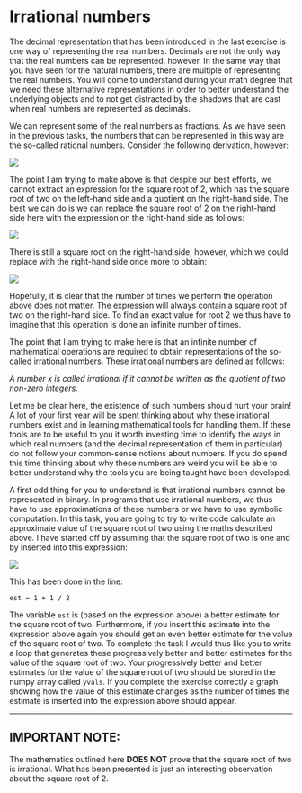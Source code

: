 # Irrational numbers

The decimal representation that has been introduced in the last exercise is one way of representing the real numbers.  Decimals are not the only way that the real numbers can be represented, however.  In the same way that you have seen for the natural numbers, there are multiple of representing the real numbers.  You will come to understand during your math degree that we need these alternative representations in order to better understand the underlying objects and to not get distracted by the shadows that are cast when real numbers are represented as decimals. 

We can represent some of the real numbers as fractions.  As we have seen in the previous tasks, the numbers that can be represented in this way are the so-called rational numbers.  Consider the following derivation, however:

![](https://render.githubusercontent.com/render/math?math=\sqrt{2}=1%2B(\sqrt{2}-1)=1%2B\frac{(\sqrt{2}-1)(\sqrt{2}%2B1)}{\sqrt{2}%2B1}=1%2B\frac{2-1}{\sqrt{2}%2B1}=1%2B\frac[1}{1%2B\sqrt{2}})

The point I am trying to make above is that despite our best efforts, we cannot extract an expression for the square root of 2, which has the square root of two on the left-hand side and a quotient on the right-hand side.  The best we can do is we can replace the square root of 2 on the right-hand side here with the expression on the right-hand side as follows:

![](https://render.githubusercontent.com/render/math?math=\sqrt{2}=1%2B\frac{1}{2%2B\frac{1}{1%2B\sqrt{2}}})

There is still a square root on the right-hand side, however, which we could replace with the right-hand side once more to obtain:

![](https://render.githubusercontent.com/render/math?math=\sqrt{2}=1+\frac{1}{2%2B\frac{1}{1%2B\frac{1}{2%2B\frac{1}{1%2B\sqrt{2}}})

Hopefully, it is clear that the number of times we perform the operation above does not matter.  The expression will always contain a square root of two on the right-hand side.  To find an exact value for root 2 we thus have to imagine that this operation is done an infinite number of times.

The point that I am trying to make here is that an infinite number of mathematical operations are required to obtain representations of the so-called irrational numbers.  These irrational numbers are defined as follows:

_A number x is called irrational if it cannot be written as the quotient of two non-zero integers._

Let me be clear here, the existence of such numbers should hurt your brain!  A lot of your first year will be spent thinking about why these irrational numbers exist and in learning mathematical tools for handling them.  If these tools are to be useful to you it worth investing time to identify the ways in which real numbers (and the decimal representation of them in particular) do not follow your common-sense notions about numbers.  If you do spend this time thinking about why these numbers are weird you will be able to better understand why the tools you are being taught have been developed.

A first odd thing for you to understand is that irrational numbers cannot be represented in binary.  In programs that use irrational numbers, we thus have to use approximations of these numbers or we have to use symbolic computation.  In this task, you are going to try to write code calculate an approximate value of the square root of two using the maths described above.  I have started off by assuming that the square root of two is one and by inserted into this expression:

![](https://render.githubusercontent.com/render/math?math=\sqrt{2}=1%2B\frac{1}{1%2B\sqrt{2}})

This has been done in the line:

````
est = 1 + 1 / 2
````

The variable `est` is (based on the expression above) a better estimate for the square root of two.  Furthermore, if you insert this estimate into the expression above again you should get an even better estimate for the value of the square root of two.  To complete the task I would thus like you to write a loop that generates these progressively better and better estimates for the value of the square root of two.  Your progressively better and better estimates for the value of the square root of two should be stored in the numpy array called `yvals`.  If you complete the exercise correctly a graph showing how the value of this estimate changes as the number of times the estimate is inserted into the expression above should appear. 

------

## IMPORTANT NOTE: 

The mathematics outlined here __DOES NOT__ prove that the square root of two is irrational.  What has been presented is just an interesting observation about the square root of 2. 
